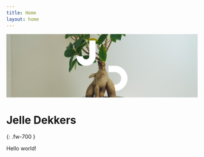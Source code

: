 ```yaml
---
title: Home
layout: home
---
```


![](assets/header-index.jpg)

# Jelle Dekkers
{: .fw-700 }

Hello world!
